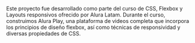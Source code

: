 Este proyecto fue desarrollado como parte del curso de CSS, Flexbox y Layouts responsivos ofrecido por Alura Latam. Durante el curso, construimos Alura Play, una plataforma de videos completa que incorpora los principios de diseño flexbox, así como técnicas de responsividad y diversas propiedades de CSS.
